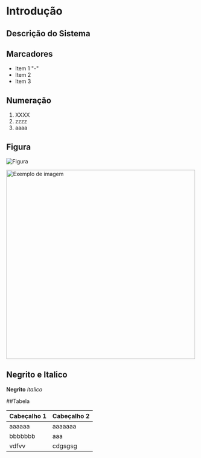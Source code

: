 # Introdução

## Descrição do Sistema

## Marcadores
- Item 1 "-"
- Item 2
- Item 3

## Numeração

1. XXXX
2. zzzz
3. aaaa

## Figura
![Figura](https://conteudo.imguol.com.br/c/noticias/1c/2022/05/24/imagem-criada-no-imagen-prototipo-do-google-que-cria-imagens-baseadas-em-texto-neste-caso-um-cachorro-corgi-andando-de-bicicleta-na-times-square-usando-oculos-de-sol-e-chapeu-de-praia-1653397634334_v2_900x506.jpg)

<img src="https://conteudo.imguol.com.br/c/noticias/1c/2022/05/24/imagem-criada-no-imagen-prototipo-do-google-que-cria-imagens-baseadas-em-texto-neste-caso-um-cachorro-corgi-andando-de-bicicleta-na-times-square-usando-oculos-de-sol-e-chapeu-de-praia-1653397634334_v2_900x506.jpg" alt="Exemplo de imagem" width= "500">

## Negrito e Italico

**Negrito**
*Italico*

##Tabela

| Cabeçalho 1 | Cabeçalho 2 |
|-----------|--------------|
| aaaaaa          |    aaaaaaa        |
|    bbbbbbb        |    aaa        |
|        vdfvv    |        cdgsgsg    |






